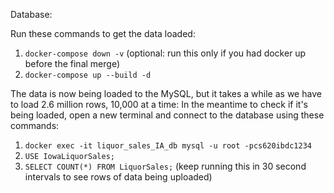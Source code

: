 Database:

Run these commands to get the data loaded:
1. `docker-compose down -v` (optional: run this only if you had docker up before the final merge)
2. `docker-compose up --build -d`

The data is now being loaded to the MySQL, but it takes a while as we have to load 2.6 million rows, 10,000 at a time:
In the meantime to check if it's being loaded, open a new terminal and connect to the database using these commands:
1. `docker exec -it liquor_sales_IA_db mysql -u root -pcs620ibdc1234`
2. `USE IowaLiquorSales;`
3. `SELECT COUNT(*) FROM LiquorSales;` (keep running this in 30 second intervals to see rows of data being uploaded)
